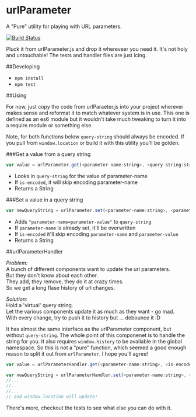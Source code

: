 # urlParameter

A "Pure" utility for playing with URL parameters.

[![Build Status](https://travis-ci.org/delphic-digital/urlParameter.svg?branch=master)](https://travis-ci.org/delphic-digital/urlParameter)

Pluck it from urlParameter.js and drop it whereveer you need it. It's not holy and untouchable! The tests and handler files are just icing.

##Developing

 - `npm install`
 - `npm test`

##Using

For now, just copy the code from urlParaeter.js into your project wherever makes sense and reformat it to match whatever system is in use. This one is defined as an es6 module but it wouldn't take much tweaking to turn it into a require module or something else.

Note, for both functions below `query-string` should always be encoded. If you pull from `window.location` or build it with this utility you'll be golden.

###Get a value from a query string

```javascript
var value = urlParameter.get(<parameter-name:string>, <query-string:string>, <is-encoded:boolean optional>)
```

- Looks in `query-string` for the value of parameter-name
- If `is-encoded`, it will skip encoding parameter-name
- Returns a String

###Set a value in a query string

```javascript
var newQueryString = urlParameter.set(<parameter-name:string>, <parameter-value:string>, <query-string:string>, <is-encoded:boolean optional>)
```

- Adds `"parameter-name=parameter-value"` to `query-string` 
- If `parameter-name` is already set, it'll be overwritten
- If `is-encoded` it'll skip encoding `parameter-name` and `parameter-value`
- Returns a String

##urlParameterHandler

*Problem:*  
A bunch of different components want to update the url parameters.  
But they don't know about each other.  
They add, they remove, they do it at crazy times.  
So we get a long flase history of url changes.

*Solution:*  
Hold a 'virtual' query string.  
Let the various components update it as much as they want - go mad.  
With every change, try to push it to history but ... debounce it :D  

It has almost the same interface as the urlParameter component, but without `query-string`. The whole point of this componenet is to handle the string for you. It also requires `window.history` to be available in the global namespace. So this is not a "pure" function, which seemed a good enough reason to split it out from `urlParameter`. I hope you'll agree!

```javascript
var value = urlParameterHandler.get(<parameter-name:string>, <is-encoded:boolean optional>);
```

```javascript
var newQueryString = urlParameterHandler.set(<parameter-name:string>, <parameter-value:string>, <is-encoded:boolean optional>);
//...
//...
//...
// and window.location will update!
```

There's more, checkout the tests to see what else you can do with it.
